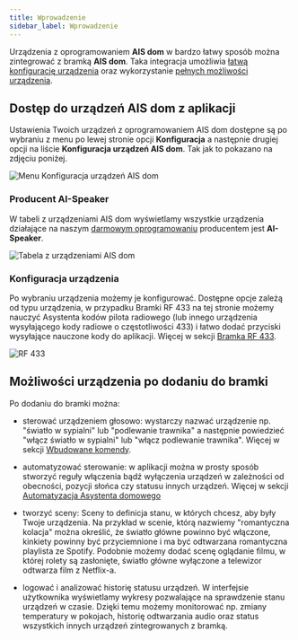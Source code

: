 ```yaml
---
title: Wprowadzenie
sidebar_label: Wprowadzenie
---
```


Urządzenia z oprogramowaniem **AIS dom** w bardzo łatwy sposób można zintegrować z bramką **AIS dom**. Taka integracja umożliwia [łatwą konfigurację urządzenia]() oraz wykorzystanie [pełnych możliwości urządzenia](#możliwości-urządzenia-po-dodaniu-do-bramki).

## Dostęp do urządzeń AIS dom z aplikacji

Ustawienia Twoich urządzeń z oprogramowaniem AIS dom dostępne są po wybraniu z menu po lewej stronie opcji **Konfiguracja** a następnie drugiej opcji na liście **Konfiguracja urządzeń AIS dom**. Tak jak to pokazano na zdjęciu poniżej.

![Menu Konfiguracja urządzeń AIS dom](/img/en/iot/iot_ais_dom_devices_menu.png)

### Producent AI-Speaker

W tabeli z urządzeniami AIS dom wyświetlamy wszystkie urządzenia działające na naszym [darmowym oprogramowaniu](/docs/en/ais_iot_firmware_index.html) producentem jest **AI-Speaker**.


![Tabela z urządzeniami AIS dom](/img/en/iot/iot_ais_dom_devices_table.png)


### Konfiguracja urządzenia

Po wybraniu urządzenia możemy je konfigurować. Dostępne opcje zależą od typu urządzenia, w przypadku Bramki RF 433 na tej stronie możemy nauczyć Asystenta kodów pilota radiowego (lub innego urządzenia wysyłającego kody radiowe o częstotliwości 433) i łatwo dodać przyciski wysyłające nauczone kody do aplikacji. Więcej w sekcji [Bramka RF 433](ais_iot_gate_device_rf433).


![RF 433](/img/en/iot/iot_ais_dom_device_config.png)



## Możliwości urządzenia po dodaniu do bramki

Po dodaniu do bramki można:

- sterować urządzeniem głosowo:
wystarczy nazwać urządzenie np. "światło w sypialni" lub "podlewanie trawnika" a następnie powiedzieć "włącz światło w sypialni" lub "włącz podlewanie trawnika". Więcej w sekcji [Wbudowane komendy](/docs/en/ais_app_assistent_commands.html).

- automatyzować sterowanie:
w aplikacji można w prosty sposób stworzyć reguły włączenia bądź wyłączenia urządzeń w zależności od obecności, pozycji słońca czy statusu innych urządzeń. Więcej w sekcji [Automatyzacja Asystenta domowego](/docs/en/ais_bramka_automation.html)

- tworzyć sceny:
Sceny to definicja stanu, w których chcesz, aby były Twoje urządzenia. Na przykład w scenie, którą nazwiemy "romantyczna kolacja" można określić, że światło główne powinno być włączone, kinkiety powinny być przyciemnione i ma być odtwarzana romantyczna playlista ze Spotify. Podobnie możemy dodać scenę oglądanie filmu, w której rolety są zasłonięte, światło główne wyłączone a telewizor odtwarza film z Netflix-a.


- logować i analizować historię statusu urządzeń. W interfejsie użytkownika wyświetlamy wykresy pozwalające na sprawdzenie stanu urządzeń w czasie. Dzięki temu możemy monitorować np. zmiany temperatury w pokojach, historię odtwarzania audio oraz status wszystkich innych urządzeń zintegrowanych z bramką.
